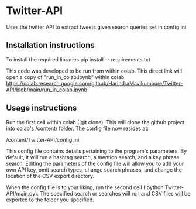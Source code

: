 # Twitter-API
Uses the twitter API to extract tweets given search queries set in config.ini
## Installation instructions 

To install the required libraries
  pip install -r requirements.txt
  
This code was developed to be run from within colab. 
This direct link will open a copy of "run_in_colab.ipynb" within colab
https://colab.research.google.com/github/HarindraMavikumbure/Twitter-API/blob/main/run_in_colab.ipynb


## Usage instructions 
Run the first cell within colab (!git clone). This will clone the github project into colab's /content/ folder. 
The config file now resides at: 

/content/Twitter-API/config.ini

This config file contains details pertaining to the program's parameters. By default, it will run a hashtag search, a mention search, and a key phrase search. Editing the parameters of the config file will allow you to add your own API key, omit search types, change search phrases, and change the location of the CSV export directory.   

When the config file is to your liking, run the second cell (!python Twitter-API/main.py). The specified search or searches will run and CSV files will be exported to the folder you specified. 
